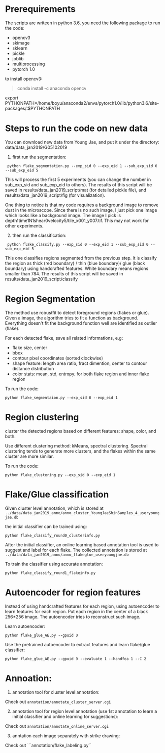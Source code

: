 # Prerequirements

The scripts are writeen in python 3.6, you need the following package to run the code:

+ opencv3
+ skimage
+ sklearn
+ pickle
+ joblib
+ multiprocessing 
+ pytorch 1.0 

to install opencv3:
> conda install -c anaconda opencv

export PYTHONPATH=/home/boyu/anaconda2/envs/pytorch1.0/lib/python3.6/site-packages/:$PYTHONPATH


# Steps to run the code on new data
You can download new data from Young Jae, and put it under the directory: data/data_jan2019/G05102019

1. first run the segmentation:
```
 python flake_segmentation.py --exp_sid 0 --exp_eid 1 --sub_exp_sid 0 --sub_exp_eid 5
```
This will process the first 5 experiments (you can change the number in sub_exp_sid and sub_exp_eid to others). The results of this script will be saved in results/data_jan2019_script/mat (for detailed pickle file), and results/data_jan2019_script/fig (for visualization).

One thing to notice is that my code requires a background image to remove dust in the microscope. Since there is no such image, I just pick one image which looks like a background image. The image I pick is depth1time1N1shear0velocity5/tile_x001_y007.tif. This may not work for other experiments.
 
2. then run the classification:
```
 python flake_classify.py --exp_sid 0 --exp_eid 1 --sub_exp_sid 0 --sub_exp_eid 5
```

This one classifies regions segmented from the previous step. It is classify the region as thick (red boundary) / thin (blue boundary)/ glue (black boundary) using handcrafted features. White boundary means regions smaller than 784. The results of this script will be saved in results/data_jan2019_script/classify




# Region Segmentation

The method use robustfit to detect foreground regions (flakes or glue). Given a image, the algorithm tries to fit a function as background. Everything doesn't fit the background function well are identified as outlier (flake).

For each detected flake, save all related informations, e.g:

+ flake size, center
+ bbox
+ contour pixel coordinates (sorted clockwise)
+ shape feature: length area ratio, fract dimention, center to contour distance distribution
+ color stats: mean, std, entropy. for both flake region and inner flake region

To run the code:

```
python flake_segmentaion.py --exp_sid 0 --exp_eid 1
```

# Region clustering
cluster the detected regions based on different features: shape, color, and both.

Use different clustering method: kMeans, spectral clustering. Spectral clustering tends to generate more clusters, and the flakes within the same cluster are more similar.


To run the code:

``` 
python flake_clustering.py --exp_sid 0 --exp_eid 1
```


# Flake/Glue classification

Given cluster level annotation, which is stored at ```
../data/data_jan2019_anno/anno_cluster_YoungJaeShinSamples_4_useryoungjae.db```

the initial classifier can be trained using:

```
python flake_classify_round0_clusterinfo.py
```

After the initial classifier, an online learning based annotation tool is used to suggest and label for each flake. The collected annotation is stored at ```
../data/data_jan2019_anno/anno_flakeglue_useryoungjae.db```

To train the classifier using accurate annotation:

```
python flake_classify_round1_flakeinfo.py
```

# Autoencoder for region features
Instead of using handcrafted features for each region, using autoencoder to learn features for each region. Put each region in the center of a black 256*256 image. The autoencoder tries to reconstruct such image. 

Learn autoencoder:

```
python flake_glue_AE.py --gpuid 0 
```

Use the pretrained autoencoder to extract features and learn flake/glue classifier:

```
python flake_glue_AE.py --gpuid 0 --evaluate 1 --handfea 1 --C 2
```


# Annoation:
1. annotation tool for cluster level annotation:

Check out ```annotation/annotate_cluster_server.cgi```

2. annotation tool for region level annotation (use 1st annotation to learn a initial classifier and online learning for suggestions):

Check out ```annotation/annotate_online_server.cgi```

3. anntation each image separately with strike drawing:

Check out ```annotation/flake_labeling.py``





